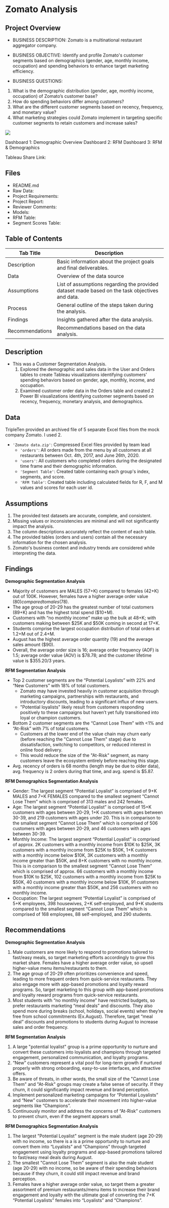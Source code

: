 # Zomato Analysis

## Project Overview

- BUSINESS DESCRIPTION:
Zomato is a multinational restaurant aggregator company.

- BUSINESS OBJECTIVE:
Identify and profile Zomato's customer segments based on demographics (gender, age, monthly income, occupation) and spending behaviors to enhance target marketing efficiency.

- BUSINESS QUESTIONS:
1. What is the demographic distribution (gender, age, monthly income, occupation) of Zomato’s customer base? 
2. How do spending behaviors differ among customers? 
3. What are the different customer segments based on recency, frequency, and monetary value?
4. What marketing strategies could Zomato implement in targeting specific customer segments to retain customers and increase sales? 

<image src='https://github.com/murry-kristy/Data_projects_TripleTen/blob/main/Zomato%20Analysis/Demographics%20Dashboard.png'>



Dashboard 1: Demographic Overview
Dashboard 2: RFM 
Dashboard 3: RFM & Demographics

Tableau Share Link: 

## Files
- README.md
- Raw Data: 
- Project Requirements:
- Project Report:
- Reviewer Comments: 
- Models:
- RFM Table:
- Segment Scores Table:

## Table of Contents
| Tab Title| Description | 
| -------- | ------------|
| Description | Basic information about the project goals and final deliverables. |
| Data | Overview of the data source |
| Assumptions | List of assumptions regarding the provided dataset made based on the task objectives and data. |
| Process | General outline of the steps taken during the analysis. |
| Findings | Insights gathered after the data analysis. |
| Recommendations | Recommendations based on the data analysis. |

## Description
- This was a Customer Segmentation Analysis.
  1. Explored the demographic and sales data in the User and Orders tables to create Tableau visualizations identifying customers' spending behaviors based on gender, age, monthly, income, and occupation.
  2. Examined customer order data in the Orders table and created 2 Power BI visualizations identifying customer segments based on recency, frequency, monetary analysis, and demographics. 

## Data
TripleTen provided an archived file of 5 separate Excel files from the mock company Zomato. I used 2.
- `'Zomato data.zip'`: Compressed Excel files provided by team lead
    - `'orders'`: All orders made from the menu by all customers at all restaurants between Oct. 4th, 2017, and June 26th, 2020.
    - `'users'`: All customers who completed orders during the designated time frame and their demographic information.
    - `'Segment Table'`: Created table containing each group's index, segments, and score.
    - `'RFM Table'`: Created table including calculated fields for R, F, and M values and scores for each user id.

## Assumptions
1. The provided test datasets are accurate, complete, and consistent.
2. Missing values or inconsistencies are minimal and will not significantly impact the analysis.
3. The column descriptions accurately reflect the content of each table.
4. The provided tables (orders and users) contain all the necessary information for the chosen analysis.
5. Zomato's business context and industry trends are considered while interpreting the data.

## Findings
**Demographic Segmentation Analysis** 
- Majority of customers are MALES (57+K) compared to females (42+K) out of 100K. However, females have a higher average order value ($80) compared to males ($78).
- The age group of 20-29 has the greatest number of total customers (89+K) and has the highest total spend ($10+M).
- Customers with “no monthly income” make up the bulk at 48+K; with customers making between $25K and $50K coming in second at 17+K.
- Students comprise the largest occupation distribution of total orders at 1.2+M out of 2.4+M.
- August has the highest average order quantity (19) and the average sales amount ($90).
- Overall, the average order size is 16; average order frequency (AOF) is 1.5; average order value (AOV) is $78.78; and the customer lifetime value is $355.20/3 years. 

**RFM Segmentation Analysis**
- Top 2 customer segments are the “Potential Loyalists” with 22% and “New Customers” with 18% of total customers.
  - Zomato may have invested heavily in customer acquisition through marketing campaigns, partnerships with restaurants, and introductory discounts, leading to a significant influx of new users. 
  - "Potential loyalists" likely result from customers responding positively to these campaigns but haven’t yet fully transitioned into loyal or champion customers.
- Bottom 2 customer segments are the “Cannot Lose Them” with <1% and “At-Risk” with 7% of total customers. 
  -  Customers at the lower end of the value chain may churn early (before reaching the "Cannot Lose Them" stage) due to dissatisfaction, switching to competitors, or reduced interest in online food delivery. 
  - This would reduce the size of the "At-Risk" segment, as many customers leave the ecosystem entirely before reaching this stage. 
- Avg. recency of orders is 68 months (length may be due to older data), avg.
    frequency is 2 orders during that time, and avg. spend is $5.87. 

**RFM Demographics Segmentation Analysis**
- Gender: The largest segment “Potential Loyalist” is comprised of 9+K MALES and 7+K FEMALES compared to the smallest segment “Cannot Lose Them” which is comprised of 313 males and 242 females. 
- Age: The largest segment “Potential Loyalist” is comprised of 15+K customers with ages between 20-29, 1+K customers with ages between 30-39, and 219 customers with ages under 20. This is in comparison to the smallest segment “Cannot Lose Them” which is comprised of 506 customers with ages between 20-29, and 46 customers with ages between 30-39. 
- Monthly Income: The largest segment “Potential Loyalist” is comprised of approx. 2K customers with a monthly income from $10K to $25K, 3K customers with a monthly income from $25K to $50K, 1+K customers with a monthly income below $10K, 3K customers with a monthly income greater than $50K, and 8+K customers with no monthly income. This is in comparison to the smallest segment “Cannot Lose Them” which is comprised of approx. 66 customers with a monthly income from $10K to $25K, 102 customers with a monthly income from $25K to $50K, 40 customers with a monthly income below $10K, 91 customers with a monthly income greater than $50K, and 256 customers with no monthly income. 
- Occupation: The largest segment “Potential Loyalist” is comprised of 5+K employees, 398 housewives, 2+K self-employed, and 9+K students compared to the smallest segment “Cannot Lose Them” which is comprised of 168 employees, 88 self-employed, and 290 students. 

## Recommendations
**Demographic Segmentation Analysis**
1. Male customers are more likely to respond to promotions tailored to fast/easy meals, so target marketing efforts accordingly to grow this market share. Females have a higher average order value, so upsell higher-value menu items/restaurants to them.
2. The age group of 20-29 often prioritizes convenience and speed, leading to more frequent orders from quick-service restaurants. They also engage more with app-based promotions and loyalty reward programs. So, target marketing to this group with app-based promotions and loyalty reward programs from quick-service restaurants. 
3. Most students with “no monthly income” have restricted budgets, so prefer restaurants marketing “meal deals” and discounts. They also spend more during breaks (school, holidays, social events) when they’re free from school commitments (Ex.August). Therefore, target “meal deal” discounts and promotions to students during August to increase sales and order frequency. 

**RFM Segmentation Analysis**
1. A large "potential loyalist" group is a prime opportunity to nurture and convert these customers into loyalists and champions through targeted engagement, personalized communication, and loyalty programs.
2. “New” customers represent a vital pool for long-term growth if nurtured properly with strong onboarding, easy-to-use interfaces, and attractive offers. 
3. Be aware of threats, in other words, the small size of the "Cannot Lose Them" and "At-Risk" groups may create a false sense of security. If they churn, it could significantly impact revenue and brand perception. 
4. Implement personalized marketing campaigns for “Potential Loyalists” and “New” customers to accelerate their movement into higher-value segments like “Champions”. 
5. Continuously monitor and address the concerns of “At-Risk” customers to prevent churn, even if the segment appears small. 

**RFM Demographics Segmentation Analysis**
1. The largest "Potential Loyalist" segment is the male student (age 20-29) with no income, so there is a is a prime opportunity to nurture and convert them into “Loyalists” and “Champions” through targeted engagement using loyalty programs and app-based promotions tailored to fast/easy meal deals during August. 
2. The smallest "Cannot Lose Them" segment is also the male student (age 20-29) with no income, so be aware of their spending behaviors because if they churn, it could still impact revenue and brand perception.
3. Females have a higher average order value, so target them a greater assortment of premium restaurants/menu items to increase their brand engagement and loyalty with the ultimate goal of converting the 7+K “Potential Loyalists” females into “Loyalists” and “Champions”. 
